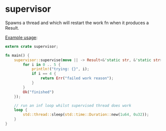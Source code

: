 # supervisor

Spawns a thread and which will restart the work fn when it produces a Result.

[Example usage](https://github.com/mount-research/supervisor/blob/master/examples/simple.rs):
```rust
extern crate supervisor;

fn main() {
    supervisor::supervise(move || -> Result<&'static str, &'static str> {
        for i in 0 .. 5 {
            println!("trying: {}", i);
            if i == 4 {
                return Err("failed work reason");
            }
        }
        Ok("finished")
    });

    // run an inf loop whilst supervised thread does work
    loop {
        std::thread::sleep(std::time::Duration::new(1u64, 0u32));
    }
}
```
